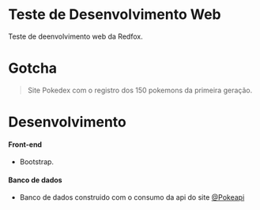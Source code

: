 # Teste de Desenvolvimento Web
Teste de deenvolvimento web da Redfox.

# Gotcha
> Site Pokedex com o registro dos 150 pokemons da primeira geração.

# Desenvolvimento
#### Front-end
 - Bootstrap.

#### Banco de dados
 - Banco de dados construido com o consumo da api do site [@Pokeapi](https://pokeapi.co/)
